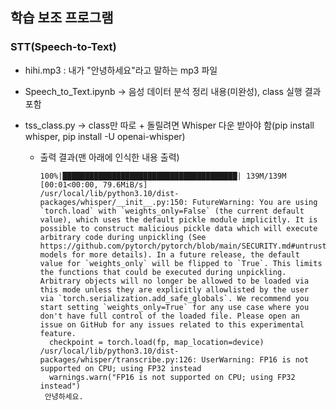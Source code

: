 ## 학습 보조 프로그램

### STT(Speech-to-Text)

- hihi.mp3 : 내가 "안녕하세요"라고 말하는 mp3 파일

- Speech_to_Text.ipynb -> 음성 데이터 분석 정리 내용(미완성), class 실행 결과 포함

- tss_class.py -> class만 따로 + 돌릴려면 Whisper 다운 받아야 함(pip install whisper, pip install -U openai-whisper)
  - 출력 결과(맨 아래에 인식한 내용 출력)
    ```
    100%|███████████████████████████████████████| 139M/139M [00:01<00:00, 79.6MiB/s]
    /usr/local/lib/python3.10/dist-packages/whisper/__init__.py:150: FutureWarning: You are using `torch.load` with `weights_only=False` (the current default value), which uses the default pickle module implicitly. It is possible to construct malicious pickle data which will execute arbitrary code during unpickling (See https://github.com/pytorch/pytorch/blob/main/SECURITY.md#untrusted-models for more details). In a future release, the default value for `weights_only` will be flipped to `True`. This limits the functions that could be executed during unpickling. Arbitrary objects will no longer be allowed to be loaded via this mode unless they are explicitly allowlisted by the user via `torch.serialization.add_safe_globals`. We recommend you start setting `weights_only=True` for any use case where you don't have full control of the loaded file. Please open an issue on GitHub for any issues related to this experimental feature.
      checkpoint = torch.load(fp, map_location=device)
    /usr/local/lib/python3.10/dist-packages/whisper/transcribe.py:126: UserWarning: FP16 is not supported on CPU; using FP32 instead
      warnings.warn("FP16 is not supported on CPU; using FP32 instead")
     안녕하세요.
    ```

